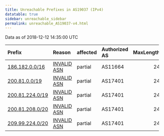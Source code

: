 ```yaml
---
title: Unreachable Prefixes in AS19037 (IPv4)
datatable: true
sidebar: unreachable_sidebar
permalink: unreachable_AS19037-v4.html
---
```


Data as of 2018-12-12 14:35:00 UTC


<div class="datatable-begin"></div>

| Prefix                                                   | Reason                                                                                                 | affected   | Authorized AS   |   MaxLength | Anchor                                         |   unreachable /24s |
|:---------------------------------------------------------|:-------------------------------------------------------------------------------------------------------|:-----------|:----------------|------------:|:-----------------------------------------------|-------------------:|
| [186.182.0.0/16](https://stat.ripe.net/186.182.0.0/16)   | [INVALID ASN](https://rpki-validator.ripe.net/announcement-preview?asn=AS19037&prefix=186.182.0.0/16)  | partial    | AS11664         |          24 | [LACNIC](unreachable_LACNIC_RPKI_Root-v4.html) |                256 |
| [200.81.0.0/19](https://stat.ripe.net/200.81.0.0/19)     | [INVALID ASN](https://rpki-validator.ripe.net/announcement-preview?asn=AS19037&prefix=200.81.0.0/19)   | partial    | AS17401         |          24 | [LACNIC](unreachable_LACNIC_RPKI_Root-v4.html) |                 32 |
| [200.81.224.0/19](https://stat.ripe.net/200.81.224.0/19) | [INVALID ASN](https://rpki-validator.ripe.net/announcement-preview?asn=AS19037&prefix=200.81.224.0/19) | partial    | AS17401         |          24 | [LACNIC](unreachable_LACNIC_RPKI_Root-v4.html) |                 32 |
| [200.81.208.0/20](https://stat.ripe.net/200.81.208.0/20) | [INVALID ASN](https://rpki-validator.ripe.net/announcement-preview?asn=AS19037&prefix=200.81.208.0/20) | partial    | AS17401         |          24 | [LACNIC](unreachable_LACNIC_RPKI_Root-v4.html) |                 16 |
| [209.99.224.0/20](https://stat.ripe.net/209.99.224.0/20) | [INVALID ASN](https://rpki-validator.ripe.net/announcement-preview?asn=AS19037&prefix=209.99.224.0/20) | partial    | AS17401         |          24 | [LACNIC](unreachable_LACNIC_RPKI_Root-v4.html) |                 16 |

<div class="datatable-end"></div>